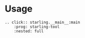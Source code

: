 # Usage

```{eval-rst}
.. click:: starling.__main__:main
    :prog: starling-tool
    :nested: full
```
